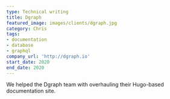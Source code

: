 ```yaml
---
type: Technical writing
title: Dgraph
featured_image: images/clients/dgraph.jpg
category: Chris
tags:
- documentation
- database
- graphql
company_url: 'http://dgraph.io'
start_date: 2020
end_date: 2020
---
```


We helped the Dgraph team with overhauling their Hugo-based documentation site.